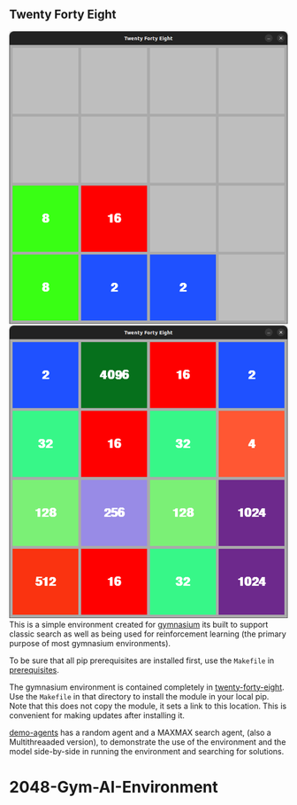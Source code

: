Twenty Forty Eight
-------------
![Image 1 of Custom 2048 Game built using Pygame](assets/image1.png "2048 Game")
![Image 2 of Custom 2048 Game built using Pygame](assets/image2.png "2048 Game Full")
This is a simple environment created for 
[gymnasium](https://gymnasium.farama.org/) its 
built to support classic search as well as being used
for reinforcement learning (the primary purpose of most 
gymnasium environments).

To be sure that all pip prerequisites are installed first,
use the `Makefile` in [prerequisites](prerequisites/).

The gymnasium environment is contained completely in [twenty-forty-eight](twenty-forty-eight/). 
Use the `Makefile` in that directory to install the module in your local
pip. Note that this does not copy the module, it sets a link to this
location. This is convenient for making updates after installing it.

[demo-agents](demo-agents/) has a random agent and a MAXMAX search agent, (also a Multithreaaded version), 
to demonstrate the use of the environment and the model
side-by-side in running the environment and searching for solutions.



# 2048-Gym-AI-Environment
